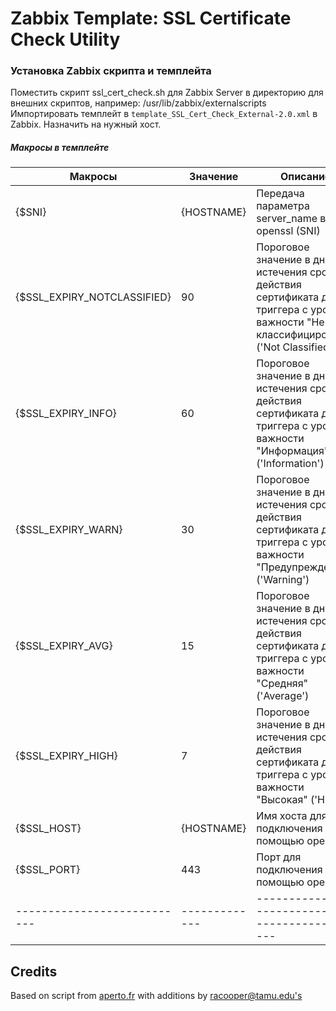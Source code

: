 # Zabbix Template: SSL Certificate Check Utility

### Установка Zabbix скрипта и темплейта

Поместить скрипт ssl_cert_check.sh для Zabbix Server в директорию для внешних скриптов, например: /usr/lib/zabbix/externalscripts
Импортировать темплейт в `template_SSL_Cert_Check_External-2.0.xml` в Zabbix. Назначить на нужный хост.

##### Макросы в темплейте

| Макросы                     | Значение      | Описание                              
| --------------------------- | ------------- | ------------------------------------------------
| {$SNI}                      | {HOSTNAME}    | Передача параметра server_name в openssl (SNI)
| {$SSL_EXPIRY_NOTCLASSIFIED} | 90            | Пороговое значение в днях до истечения срока действия сертификата для триггера с уровнем важности "Не классифицировано" ('Not Classified')
| {$SSL_EXPIRY_INFO}          | 60            | Пороговое значение в днях до истечения срока действия сертификата для триггера с уровнем важности "Информация" ('Information')
| {$SSL_EXPIRY_WARN}          | 30            | Пороговое значение в днях до истечения срока действия сертификата для триггера с уровнем важности "Предупреждение" ('Warning')
| {$SSL_EXPIRY_AVG}           | 15            | Пороговое значение в днях до истечения срока действия сертификата для триггера с уровнем важности "Средняя" ('Average')
| {$SSL_EXPIRY_HIGH}          | 7             | Пороговое значение в днях до истечения срока действия сертификата для триггера с уровнем важности "Высокая" ('High')
| {$SSL_HOST}                 | {HOSTNAME}    | Имя хоста для подключения с помощью openssl
| {$SSL_PORT}                 | 443           | Порт для подключения с помощью openssl
| --------------------------- | ------------- | ------------------------------------------------


## Credits

Based on script from [aperto.fr](http://aperto.fr/cms/en/blog/15-blog-en/15-ssl-certificate-expiration-monitoring-with-zabbix.html) with additions by [racooper@tamu.edu's](https://share.zabbix.com/owner/github_631895)

